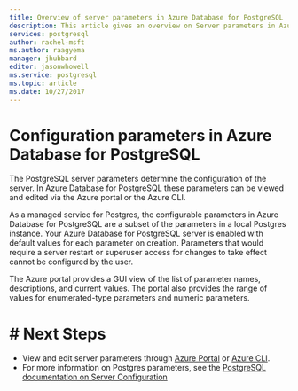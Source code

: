```yaml
---
title: Overview of server parameters in Azure Database for PostgreSQL | Microsoft Docs
description: This article gives an overview on Server parameters in Azure Database for PostgreSQL and how to access and configure them.
services: postgresql
author: rachel-msft
ms.author: raagyema
manager: jhubbard
editor: jasonwhowell
ms.service: postgresql
ms.topic: article
ms.date: 10/27/2017
---
```


# Configuration parameters in Azure Database for PostgreSQL

The PostgreSQL server parameters determine the configuration of the server. In Azure Database for PostgreSQL these parameters can be viewed and edited via the Azure portal or the Azure CLI. 

As a managed service for Postgres, the configurable parameters in Azure Database for PostgreSQL are a subset of the parameters in a local Postgres instance. Your Azure Database for PostgreSQL server is enabled with default values for each parameter on creation. Parameters that would require a server restart or superuser access for changes to take effect cannot be configured by the user.

The Azure portal provides a GUI view of the list of parameter names, descriptions, and current values. The portal also provides the range of values for enumerated-type parameters and numeric parameters.

# # Next Steps
- View and edit server parameters through [Azure Portal](howto-configure-server-parameters-using-portal.md) or [Azure CLI](howto-configure-server-parameters-using-cli.md).
- For more information on Postgres parameters, see the [PostgreSQL documentation on Server Configuration](https://www.postgresql.org/docs/9.6/static/runtime-config.html)
